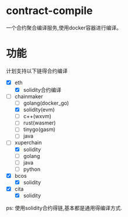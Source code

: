 # contract-compile

一个合约聚合编译服务,使用docker容器进行编译。

# 功能

计划支持以下链得合约编译

- [x] eth
    - [x] solidity合约编译
- [ ] chainmaker
    - [ ] golang(docker_go)
    - [x] solidity(evm)
    - [ ] c++(wxvm)
    - [ ] rust(wasmer)
    - [ ] tinygo(gasm)
    - [ ] java
- [ ] xuperchain
    - [x] solidity
    - [ ] golang
    - [ ] java
    - [ ] python
- [x] bcos
    - [x] solidity
- [x] cita
    - [x] solidity
  
ps: 使用solidity合约得链,基本都是通用得编译方式.